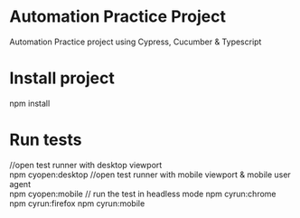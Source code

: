 # Automation Practice Project
Automation Practice project using Cypress, Cucumber & Typescript

# Install project
  npm install

# Run tests
  //open test runner with desktop viewport  
  npm cyopen:desktop
  //open test runner with mobile viewport & mobile user agent  
  npm cyopen:mobile
  // run the test in headless mode 
  npm cyrun:chrome
  npm cyrun:firefox
  npm cyrun:mobile
